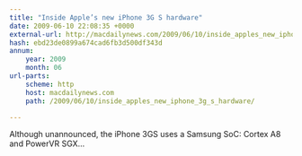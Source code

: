 ```yaml
---
title: "Inside Apple’s new iPhone 3G S hardware"
date: 2009-06-10 22:08:35 +0000
external-url: http://macdailynews.com/2009/06/10/inside_apples_new_iphone_3g_s_hardware/
hash: ebd23de0899a674cad6fb3d500df343d
annum:
    year: 2009
    month: 06
url-parts:
    scheme: http
    host: macdailynews.com
    path: /2009/06/10/inside_apples_new_iphone_3g_s_hardware/

---
```


Although unannounced, the iPhone 3GS uses a Samsung SoC: Cortex A8 and PowerVR SGX... 



